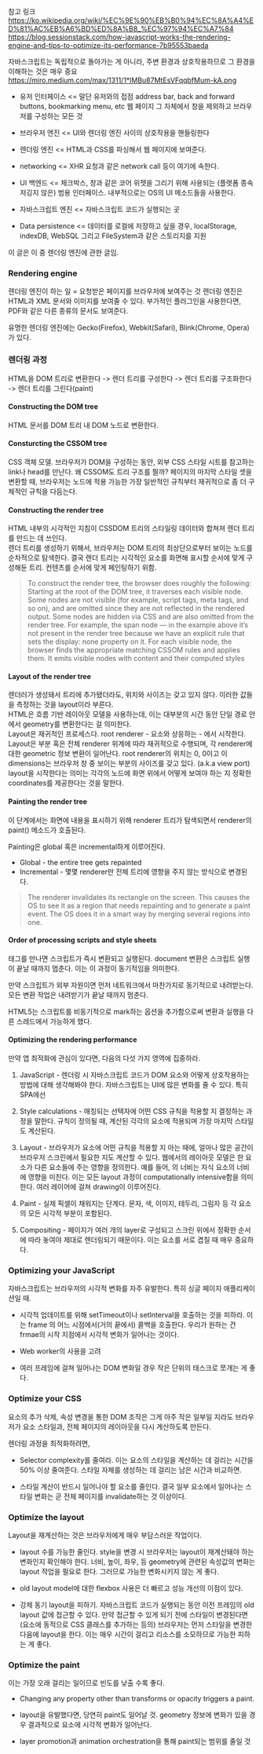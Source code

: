 참고 링크
https://ko.wikipedia.org/wiki/%EC%9E%90%EB%B0%94%EC%8A%A4%ED%81%AC%EB%A6%BD%ED%8A%B8_%EC%97%94%EC%A7%84
https://blog.sessionstack.com/how-javascript-works-the-rendering-engine-and-tips-to-optimize-its-performance-7b95553baeda


자바스크립트는 독립적으로 돌아가는 게 아니라, 주변 환경과 상호작용하므로 그 환경을 이해하는 것은 매우 중요
https://miro.medium.com/max/1311/1*lMBu87MtEsVFqqbfMum-kA.png

* 유저 인터페이스 <= 말단 유저와의 접점
address bar, back and forward buttons, bookmarking menu, etc
웹 페이지 그 자체에서 창을 제외하고 브라우저를 구성하는 모든 것

* 브라우저 엔진 <= UI와 렌더링 엔진 사이의 상호작용을 핸들링한다
* 렌더링 엔진 <= HTML과 CSS를 파싱해서 웹 페이지에 보여준다.
* networking <= XHR 요청과 같은 network call 등이 여기에 속한다. 
* UI 백엔드 <= 체크박스, 창과 같은 코어 위젯을 그리기 위해 사용되는 (플랫폼 종속저깅지 않은) 범용 인터페이스. 내부적으로는 OS의 UI 메소드들을 사용한다.
* 자바스크립트 엔진 <= 자바스크립트 코드가 실행되는 곳
* Data persistence <= 데이터를 로컬에 저장하고 싶을 경우, localStorage, indexDB, WebSQL 그리고 FileSystem과 같은 스토리지를 지원

이 글은 이 중 렌더링 엔진에 관한 글임.<br>

### Rendering engine
렌더링 엔진이 하는 일 = 요청받은 페이지를 브라우저에 보여주는 것
렌더링 엔진은 HTML과 XML 문서와 이미지를 보여줄 수 있다. 부가적인 플러그인을 사용한다면, PDF와 같은 다른 종류의 문서도 보여준다.

유명한 렌더링 엔진에는 Gecko(Firefox), Webkit(Safari), Blink(Chrome, Opera)가 있다.

### 렌더링 과정
HTML을 DOM 트리로 변환한다 -> 렌더 트리를 구성한다 -> 렌더 트리를 구조화한다 -> 렌더 트리를 그린다(paint)

#### Constructing the DOM tree
HTML 문서를 DOM 트리 내 DOM 노드로 변환한다.

#### Consturcting the CSSOM tree
CSS 객체 모델. 브라우저가 DOM을 구성하는 동안, 외부 CSS 스타일 시트를 참고하는 link나 head를 만난다. 왜 CSSOM도 트리 구조를 띌까? 페이지의 마지막 스타일 셋을 변환할 때, 브라우저는 노드에 적용 가능한 가장 일반적인 규칙부터 재귀적으로 좀 더 구체적인 규칙을 다듬는다.

#### Constructing the render tree
HTML 내부의 시각적인 지침이 CSSDOM 트리의 스타일링 데이터와 합쳐져 렌더 트리를 만드는 데 쓰인다.<br>
렌더 트리를 생성하기 위해서, 브라우저는 DOM 트리의 최상단으로부터 보이는 노드를 순차적으로 탐색한다. 결국 렌더 트리는 시각적인 요소를 화면해 표시할 순서에 맞게 구성해둔 트리. 컨텐츠를 순서에 맞게 페인팅하기 위함.

> To construct the render tree, the browser does roughly the following:
Starting at the root of the DOM tree, it traverses each visible node. Some nodes are not visible (for example, script tags, meta tags, and so on), and are omitted since they are not reflected in the rendered output. Some nodes are hidden via CSS and are also omitted from the render tree. For example, the span node — in the example above it’s not present in the render tree because we have an explicit rule that sets the display: none property on it.
For each visible node, the browser finds the appropriate matching CSSOM rules and applies them.
It emits visible nodes with content and their computed styles

#### Layout of the render tree
렌더러가 생성돼서 트리에 추가됐더라도, 위치와 사이즈는 갖고 있지 않다. 이러한 값들을 측정하는 것을 layout이라 부른다.<br>
HTML은 흐름 기반 레이아웃 모델을 사용하는데, 이는 대부분의 시간 동안 단일 경로 안에서 geometry를 변환한다는 걸 의미한다. <br>
Layout은 재귀적인 프로세스다. root renderer - <html>요소와 상응하는 - 에서 시작한다. Layout은 부분 혹은 전체 renderer 위계에 따라 재귀적으로 수행되며, 각 renderer에 대한 geometric 정보 변환이 일어난다. 
root renderer의 위치는 0, 0이고 이 dimensions는 브라우저 창 중 보이는 부분의 사이즈를 갖고 있다. (a.k.a view port)<br>
layout을 시작한다는 의미는 각각의 노드에 화면 위에서 어떻게 보여야 하는 지 정확한 coordinates를 제공한다는 것을 말한다.<br>


#### Painting the render tree
이 단계에서는 화면에 내용을 표시하기 위해 renderer 트리가 탐색되면서 renderer의 paint() 메소드가 호출된다.<br>

Painting은 global 혹은 incremental하게 이루어진다.<br>
* Global - the entire tree gets repainted<br>
* Incremental - 몇몇 renderer만 전체 트리에 영향을 주지 않는 방식으로 변경된다.<br>  
>The renderer invalidates its rectangle on the screen. This causes the OS to see it as a region that needs repainting and to generate a paint event. The OS does it in a smart way by merging several regions into one.<br>

#### Order of processing scripts and style sheets
태그를 만나면 스크립트가 즉시 변환되고 실행된다. document 변환은 스크립트 실행이 끝날 때까지 멈춘다. 이는 이 과정이 동기적임을 의미한다.
  
만약 스크립트가 외부 자원이면 먼저 네트워크에서 마찬가지로 동기적으로 내려받는다. 모든 변환 작업은 내려받기가 끝날 때까지 멈춘다.

HTML5는 스크립트를 비동기적으로 mark하는 옵션을 추가함으로써 변환과 실행을 다른 스레드에서 가능하게 했다.

#### Optimizing the rendering performance
만약 앱 최적화에 관심이 있다면, 다음의 다섯 가지 영역에 집중하라. 
1. JavaScript - 렌더링 시 자바스크립트 코드가 DOM 요소와 어떻게 상호작용하는 방법에 대해 생각해봐야 한다. 자바스크립트는 UI에 많은 변화를 줄 수 있다. 특히 SPA에선

2. Style calculations - 매칭되는 선택자에 어떤 CSS 규칙을 적용할 지 결정하는 과정을 말한다. 규칙이 정의될 때, 계산된 각각의 요소에 적용되며 가장 마지막 스타일도 계산된다.

3. Layout - 브라우저가 요소에 어떤 규칙을 적용할 지 아는 때에, 얼마나 많은 공간이 브라우저 스크린에서 필요한 지도 계산할 수 있다. 웹에서의 레이아웃 모델은 한 요소가 다른 요소들에 주는 영향을 정의한다. 예를 들어, <body>의 너비는 자식 요소의 너비에 영향을 미친다. 이는 모든 layout 과정이 computationally intensive함을 의미한다. 여러 레이어에 걸쳐 drawing이 이루어진다.
  
4. Paint - 실제 픽셀이 채워지는 단계다. 문자, 색, 이미지, 테두리, 그림자 등 각 요소의 모든 시각적 부분이 포함된다.

5. Compositing - 페이지가 여러 개의 layer로 구성되고 스크린 위에서 정확한 순서에 따라 놓여야 제대로 렌더링되기 때문이다. 이는 요소를 서로 겹칠 때 매우 중요하다.

### Optimizing your JavaScript
자바스크립트는 브라우저의 시각적 변화를 자주 유발한다. 특히 싱글 페이지 애플리케이션일 때.<br>

* 시각적 업데이트를 위해 setTimeout이나 setInterval을 호출하는 것을 피하라. 이는 frame 의 어느 시점에서(거의 끝에서) 콜백을 호출한다. 우리가 원하는 건 frmae의 시작 지점에서 시각적 변화가 일어나는 것이다.

* Web worker의 사용을 고려

* 여러 프레임에 걸쳐 일어나는 DOM 변화일 경우 작은 단위의 태스크로 쪼개는 게 좋다. 


### Optimize your CSS

요소의 추가 삭제, 속성 변경을 통한 DOM 조작은 그게 아주 작은 일부일 지라도 브라우저가 요소 스타일과, 전체 페이지의 레이아웃을 다시 계산하도록 만든다.

렌더링 과정을 최적화하려면,
* Selector complexity를 줄여라. 이는 요소의 스타일을 계산하는 데 걸리는 시간을 50% 이상 줄여준다. 스타일 자체를 생성하는 데 걸리는 남은 시간과 비교하면.

* 스타일 계산이 반드시 일어나야 할 요소를 줄인다. 결국 일부 요소에서 일어나는 스타일 변화는 곧 전체 페이지를 invalidate하는 것 이상이다.

### Optimize the layout
Layout을 재계산하는 것은 브라우저에게 매우 부담스러운 작업이다.
* layout 수를 가능한 줄인다. style을 변경 시 브라우저는 layout이 재계산돼야 하는 변화인지 확인해야 한다. 너비, 높이, 좌우, 등 geometry에 관련된 속성값의 변화는 layout 작업을 필요로 한다. 그러므로 가능한 변화시키지 않는 게 좋다.

* old layout model에 대한 flexbox 사용은 더 빠르고 성능 개선의 이점이 있다.

* 강제 동기 layout을 피하기. 자바스크립트 코드가 실행되는 동안 이전 프레임의 old layout 값에 접근할 수 있다. 만약 접근할 수 있게 되기 전에 스타일이 변경된다면(요소에 동적으로 CSS 클래스를 추가하는 등의) 브라우저는 먼저 스타일을 변경한 다음에 layout을 한다. 이는 매우 시간이 걸리고 리소스를 소모하므로 가능한 피하는 게 좋다.

### Optimize the paint
이는 가장 오래 걸리는 일이므로 빈도를 낮출 수록 좋다.

* Changing any property other than transforms or opacity triggers a paint. 

* layout을 유발했다면, 당연히 paint도 일어날 것. geometry 정보에 변화가 있을 경우 결과적으로 요소에 시각적 변화가 일어난다.

* layer promotion과 animation orchestration을 통해 paint되는 범위를 줄일 것


